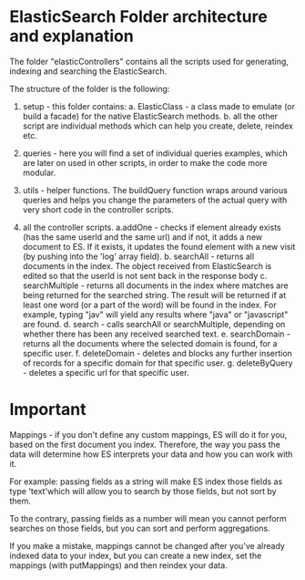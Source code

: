 # ElasticSearch Folder architecture and explanation

The folder "elasticControllers" contains all the scripts used for generating, indexing and searching the ElasticSearch.

The structure of the folder is the following:

1. setup - this folder contains:
  a. ElasticClass - a class made to emulate (or build a facade) for the native ElasticSearch methods.
  b. all the other script are individual methods which can help you create, delete, reindex etc.

2. queries - here you will find a set of individual queries examples, which are later on used in other scripts, in order to make the code more modular.

3. utils - helper functions. The buildQuery function wraps around various queries and helps you change the parameters of the actual query with very short code in the controller scripts.

4. all the controller scripts.
  a.addOne - checks if element already exists (has the same userId and the same url) and if not, it adds a new document to ES. If it exists, it updates the found element with a new visit (by pushing into the 'log' array field).
  b. searchAll - returns all documents in the index. The object received from ElasticSearch is edited so that the userId is not sent back in the response body
  c. searchMultiple - returns all documents in the index where matches are being returned for the searched string. The result will be returned if at least one word (or a part of the word) will be found in the index. For example, typing "jav" will yield any results where "java" or "javascript" are found.
  d. search - calls searchAll or searchMultiple, depending on whether there has been any received searched text.
  e. searchDomain - returns all the documents where the selected domain is found, for a specific user.
  f. deleteDomain - deletes and blocks any further insertion of records for a specific domain for that specific user.
  g. deleteByQuery - deletes a specific url for that specific user.

# Important

Mappings - if you don't define any custom mappings, ES will do it for you, based on the first document you index. Therefore, the way you pass the data will determine how ES interprets your data and how you can work with it.

For example: passing fields as a string will make ES index those fields as type 'text'which will allow you to search by those fields, but not sort by them.

To the contrary, passing fields as a number will mean you cannot perform searches on those fields, but you can sort and perform aggregations.

If you make a mistake, mappings cannot be changed after you've already indexed data to your index, but you can create a new index, set the mappings (with putMappings) and then reindex your data.



